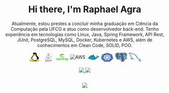 <div align="center">
   <h1>Hi there, I'm Raphael Agra</h1>
</div>

<div align="center">
  <p>
Atualmente, estou prestes a concluir minha graduação em Ciência da Computação pela UFCG e atuo como desenvolvedor back-end. Tenho experiência em tecnologias como Linux, Java, Spring Framework, API Rest, JUnit, PostgreSQL, MySQL, Docker, Kubernetes e AWS, além de conhecimentos em Clean Code, SOLID, POO.
</p>
  <div style="display: inline_block">
    <img align="center" alt="Linux" height="30" width="40" src="https://raw.githubusercontent.com/devicons/devicon/55609aa5bd817ff167afce0d965585c92040787a/icons/linux/linux-original.svg">
    <img align="center" alt="Java" height="30" width="40" src="https://raw.githubusercontent.com/devicons/devicon/55609aa5bd817ff167afce0d965585c92040787a/icons/java/java-original-wordmark.svg">
    <img align="center" alt="Spring" height="30" width="40" src="https://raw.githubusercontent.com/devicons/devicon/55609aa5bd817ff167afce0d965585c92040787a/icons/spring/spring-original-wordmark.svg">
    <img align="center" alt="AWS" height="30" width="40" src="https://yt3.googleusercontent.com/HRJKaJg70sqBrCNh7Tf2RSjXTb_5hCUn7Hht7mxUJMg77EWkihh55JklD-KhwAMhwY31ox5O=s900-c-k-c0x00ffffff-no-rj">
    <img align="center" alt="Docker" height="30" width="40" src="https://raw.githubusercontent.com/devicons/devicon/55609aa5bd817ff167afce0d965585c92040787a/icons/docker/docker-original.svg">
    <img align="center" alt="Kubernetes" height="30" width="40" src="https://raw.githubusercontent.com/devicons/devicon/55609aa5bd817ff167afce0d965585c92040787a/icons/kubernetes/kubernetes-plain.svg">
    <img align="center" alt="PostgreSQL" height="30" width="40" src="https://raw.githubusercontent.com/devicons/devicon/55609aa5bd817ff167afce0d965585c92040787a/icons/postgresql/postgresql-original.svg">
    <img align="center" alt="MySQL" height="30" width="40" src="https://raw.githubusercontent.com/devicons/devicon/55609aa5bd817ff167afce0d965585c92040787a/icons/mysql/mysql-original.svg">
  </div>
  <br>
</div>

<div align="center">
  <a href="https://github.com/raphaelhla">
  <img height="180em" src="https://github-readme-stats.vercel.app/api?username=raphaelhla&show_icons=true&theme=dracula&include_all_commits=true&count_private=true"/>
  <img height="180em" src="https://github-readme-stats.vercel.app/api/top-langs/?username=raphaelhla&layout=compact&langs_count=7&theme=dracula"/>
</div>

  ##
  
<div align="center"> 
  <a href="https://www.linkedin.com/in/raphael-agra-498569196/" target="_blank"><img src="https://img.shields.io/badge/-LinkedIn-%230077B5?style=for-the-badge&logo=linkedin&logoColor=white" target="_blank"></a>  
</div>
